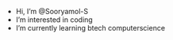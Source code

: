 -  Hi, I’m @Sooryamol-S
-  I’m interested in coding
-  I’m currently learning btech computerscience


<!---
Sooryamol-S/Sooryamol-S is a ✨ special ✨ repository because its `README.md` (this file) appears on your GitHub profile.
You can click the Preview link to take a look at your changes.
--->

